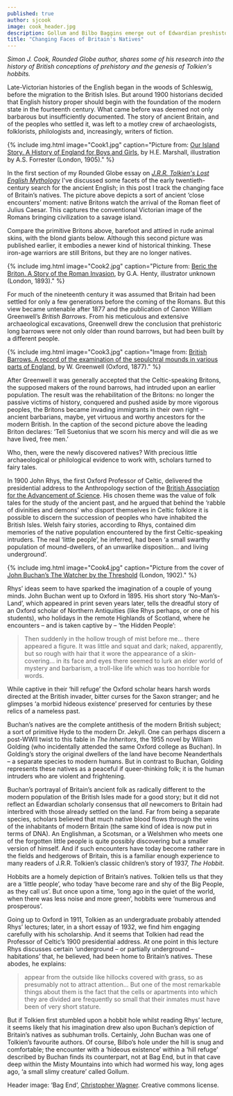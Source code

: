 ```yaml
---
published: true
author: sjcook
image: cook_header.jpg
description: Gollum and Bilbo Baggins emerge out of Edwardian preshistoric scholarship
title: "Changing Faces of Britain's Natives"
---
```

*Simon J. Cook, Rounded Globe author, shares some of his research into the history of British conceptions of prehistory and the genesis of Tolkien's hobbits.*

Late-Victorian histories of the English began in the woods of Schleswig, before the migration to the British Isles. But around 1900 historians decided that English history proper should begin with the foundation of the modern state in the fourteenth century. What came before was deemed not only barbarous but insufficiently documented. The story of ancient Britain, and of the peoples who settled it, was left to a motley crew of archaeologists, folklorists, philologists and, increasingly, writers of fiction.

{% include img.html image="Cook1.jpg" caption="Picture from: [Our Island Story. A History of England for Boys and Girls](https://archive.org/details/ourislandstoryhi00marsuoft), by H.E. Marshall, illustration by A.S. Forrester (London, 1905)." %}

In the first section of my Rounded Globe essay on [_J.R.R. Tolkien's Lost English Mythology_](http://roundedglobe.com/book/54f6fe79648a590459746be1/J.R.R.%20Tolkien's%20Lost%20English%20Mythology) I've discussed some facets of the early twentieth-century search for the ancient English; in this post I track the changing face of Britain’s natives. The picture above depicts a sort of ancient ‘close encounters’ moment: native Britons watch the arrival of the Roman fleet of Julius Caesar. This captures the conventional Victorian image of the Romans bringing civilization to a savage island.

Compare the primitive Britons above, barefoot and attired in rude animal skins, with the blond giants below. Although this second picture was published earlier, it embodies a newer kind of historical thinking. These iron-age warriors are still Britons, but they are no longer natives.

{% include img.html image="Cook2.jpg" caption="Picture from: [Beric the Briton. A Story of the Roman Invasion](https://archive.org/details/bericthebriton00hentrich), by G.A. Henty, illustrator unknown (London, 1893)." %}

For much of the nineteenth century it was assumed that Britain had been settled for only a few generations before the coming of the Romans. But this view became untenable after 1877 and the publication of Canon William Greenwell’s _British Barrows_. From his meticulous and extensive archaeological excavations, Greenwell drew the conclusion that prehistoric long barrows were not only older than round barrows, but had been built by a different people.

{% include img.html image="Cook3.jpg" caption="Image from: [British Barrows. A record of the examination of the sepulchral mounds in various parts of England](https://archive.org/details/britishbarrowsre00gree), by W. Greenwell (Oxford, 1877)." %}

After Greenwell it was generally accepted that the Celtic-speaking Britons, the supposed makers of the round barrows, had intruded upon an earlier population. The result was the rehabilitation of the Britons: no longer the passive victims of history, conquered and pushed aside by more vigorous peoples, the Britons became invading immigrants in their own right – ancient barbarians, maybe, yet virtuous and worthy ancestors for the modern British. In the caption of the second picture above the leading Briton declares: ‘Tell Suetonius that we scorn his mercy and will die as we have lived, free men.’

Who, then, were the newly discovered natives? With precious little archaeological or philological evidence to work with, scholars turned to fairy tales.

In 1900 John Rhys, the first Oxford Professor of Celtic, delivered the presidential address to the Anthropology section of the [British Association for the Advancement of Science](https://archive.org/details/reportofbritisha00scie). His chosen theme was the value of folk tales for the study of the ancient past, and he argued that behind the ‘rabble of divinities and demons’ who disport themselves in Celtic folklore it is possible to discern the succession of peoples who have inhabited the British Isles. Welsh fairy stories, according to Rhys, contained dim memories of the native population encountered by the first Celtic-speaking intruders. The real ‘little people’, he inferred, had been ‘a small swarthy population of mound-dwellers, of an unwarlike disposition... and living underground’.
 
{% include img.html image="Cook4.jpg" caption="Picture from the cover of [John Buchan’s The Watcher by the Threshold](https://archive.org/details/watcherbythresho00buchuoft) (London, 1902)." %}

Rhys’ ideas seem to have sparked the imagination of a couple of young minds. John Buchan went up to Oxford in 1895. His short story ‘No-Man’s-Land’, which appeared in print seven years later, tells the dreadful story of an Oxford scholar of Northern Antiquities (like Rhys perhaps, or one of his students), who holidays in the remote Highlands of Scotland, where he encounters – and is  taken captive by – ‘the Hidden People’:

>Then suddenly in the hollow trough of mist before me... there appeared a figure. It was little and squat and dark; naked, apparently, but so rough with hair that it wore the appearance of a skin-covering... in its face and eyes there seemed to lurk an elder world of mystery and barbarism, a troll-like life which was too horrible for words.

While captive in their ‘hill refuge’ the Oxford scholar hears harsh words directed at the British invader, bitter curses for the Saxon stranger; and he glimpses ‘a morbid hideous existence’ preserved for centuries by these relics of a nameless past.

Buchan’s natives are the complete antithesis of the modern British subject; a sort of primitive Hyde to the modern Dr. Jekyll. One can perhaps discern a post-WWII twist to this fable in _The Inheritors_, the 1955 novel by William Golding (who incidentally attended the same Oxford college as Buchan). In Golding’s story the original dwellers of the land have become Neanderthals – a separate species to modern humans. But in contrast to Buchan, Golding represents these natives as a peaceful if queer-thinking folk; it is the human intruders who are violent and frightening.

Buchan’s portrayal of Britain’s ancient folk as radically different to the modern population of the British Isles made for a good story; but it did not reflect an Edwardian scholarly consensus that _all_ newcomers to Britain had interbred with those already settled on the land. Far from being a separate species, scholars believed that much native blood flows through the veins of the inhabitants of modern Britain (the same kind of idea is now put in terms of DNA). An Englishman, a Scotsman, or a Welshmen who meets one of the forgotten little people is quite possibly discovering but a smaller version of himself. And if such encounters have today become rather rare in the fields and hedgerows of Britain, this is a familiar enough experience to many readers of J.R.R. Tolkien’s classic children’s story of 1937, _The Hobbit_.

Hobbits are a homely depiction of Britain’s natives. Tolkien tells us that they are a ‘little people’, who today ‘have become rare and shy of the Big People, as they call us’. But once upon a time, ‘long ago in the quiet of the world, when there was less noise and more green’, hobbits were ‘numerous and prosperous’.

Going up to Oxford in 1911, Tolkien as an undergraduate probably attended Rhys’ lectures; later, in a short essay of 1932, we find him engaging carefully with his scholarship. And it seems that Tolkien had read the Professor of Celtic’s 1900 presidential address. At one point in this lecture Rhys discusses certain ‘underground – or partially underground – habitations’ that, he believed, had been home to Britain’s natives. These abodes, he explains:

> appear from the outside like hillocks covered with grass, so as presumably not to attract attention... But one of the most remarkable things about them is the fact that the cells or apartments into which they are divided are frequently so small that their inmates must have been of very short stature.

But if Tolkien first stumbled upon a hobbit hole whilst reading Rhys’ lecture, it seems likely that his imagination drew also upon Buchan’s depiction of Britain’s natives as subhuman trolls. Certainly, John Buchan was one of Tolkien’s favourite authors. Of course, Bilbo’s hole under the hill is snug and comfortable; the encounter with a ‘hideous existence’ within a ‘hill refuge’ described by Buchan finds its counterpart, not at Bag End, but in that cave deep within the Misty Mountains into which had wormed his way, long ages ago, ‘a small slimy creature’ called Gollum.

Header image: ‘Bag End’, [Christopher Wagner](https://www.flickr.com/photos/cwagner33/16412701584/in/photolist-r1konw-f1vrhZ-r9T7na-gSUGYy-fmydgt-oFniqm-qXCt91-eTWhEj-gQcA7v-dW2JCm-nkC5Az-nnouXK-dW2ydC-dTYvrS-qwwRR-rV3eUY-kwR9Kt-78p8QM-kz4UY4-meQa1g-AYZ1kw-7p1Q5Z-rNagXL-5Dke6x-qJhsWF-2bFs5Y-dBstuz-dBxTow-rXvrG5-o6h9pM-dW2C1A-33BvLu-bxVL-ooUeXN-dMMizo-gcABdA-gcxSvr-rXyuCP-rFbrFe-rPZsi5-rhsYc-5vDr9z-gLP9h9-4aysoZ-qFY2N4-rmbW7C-qX9auA-qXdT6B-qZsMSU-nJM8Qs). Creative commons license.
